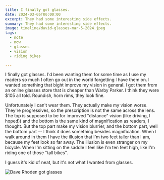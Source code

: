 ```yaml
---
title: I finally got glasses.
date: 2024-03-05T00:00:00
excerpt: They had some interesting side effects.
summary: They had some interesting side effects.
image: timeline/david-glasses-mar-5-2024.jpeg
tags:
  - note
  - now
  - glasses
  - vision
  - riding bikes

---
```


I finally got glasses. I'd been wanting them for some time as I use my readers so much I often go out in the world forgetting I have them on. I wanted something that bight improve my vision in general. I got them from an online glasses store that is cheaper than Warby Parker. I think they were $105 all told. Roundish, horn rims, they look fine.

Unfortunately I can't wear them. They actually make my vision worse. They're progressives, so the prescription is not the same across the lens. The top is supposed to be for improved "distance" vision (like driving, I hoped)) and the bottom is the same kind of magnification as readers, I thought. But the top part make my vision blurrier, and the bottom part, well the bottom part -- I think it does something besides magnification. When I walk around in them I have the illusion that I'm two feet taller than I am, because my feet look so far away. The illusion is even stranger on my bicycle. When I'm sitting on the saddle I feel like I'm ten feet high, like I'm riding one of those "tall bikes".

I guess it's kid of neat, but it's not what I wanted from glasses.

![Dave Rhoden got glasses](/static/img/timeline/david-glasses-mar-5-2024.jpeg)
